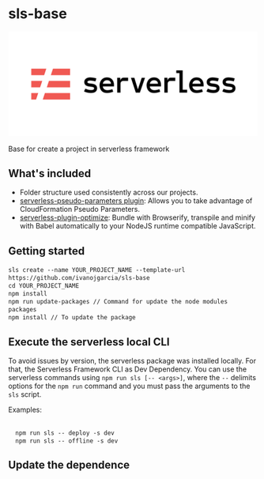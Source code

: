 # sls-base

![alt text](assets/serverless-logo.png)

Base for create a project in serverless framework

## What's included

- Folder structure used consistently across our projects.
- [serverless-pseudo-parameters plugin](https://www.npmjs.com/package/serverless-pseudo-parameters): Allows you to take advantage of CloudFormation Pseudo Parameters.
- [serverless-plugin-optimize](https://www.npmjs.com/package/serverless-plugin-optimize): Bundle with Browserify, transpile and minify with Babel automatically to your NodeJS runtime compatible JavaScript.

## Getting started

```shell
sls create --name YOUR_PROJECT_NAME --template-url https://github.com/ivanojgarcia/sls-base
cd YOUR_PROJECT_NAME
npm install
npm run update-packages // Command for update the node modules packages
npm install // To update the package
```

## Execute the serverless local CLI

To avoid issues by version, the serverless package was installed locally.
For that, the Serverless Framework CLI as Dev Dependency.
You can use the serverless commands using `npm run sls [-- <args>]`, where the `--` delimits options for the `npm run` command and you must pass the arguments to the `sls` script.

Examples:

```shell

  npm run sls -- deploy -s dev
  npm run sls -- offline -s dev

```

## Update the dependence


